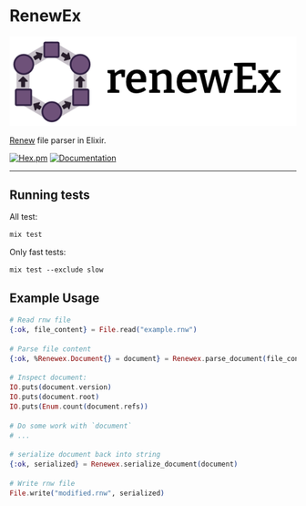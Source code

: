 # RenewEx

![RenewEx](./guides/images/logo.png)

[Renew](http://renew.de/) file parser in Elixir.

[![Hex.pm](https://img.shields.io/hexpm/v/renewex.svg)](https://hex.pm/packages/renewex) [![Documentation](https://img.shields.io/badge/documentation-gray)](https://hexdocs.pm/renewex/)

---

## Running tests

All test:
```sh
mix test
```

Only fast tests:
```
mix test --exclude slow
```

## Example Usage

```example.ex
# Read rnw file
{:ok, file_content} = File.read("example.rnw")

# Parse file content
{:ok, %Renewex.Document{} = document} = Renewex.parse_document(file_content)

# Inspect document:
IO.puts(document.version)
IO.puts(document.root)
IO.puts(Enum.count(document.refs))

# Do some work with `document`
# ...

# serialize document back into string
{:ok, serialized} = Renewex.serialize_document(document)

# Write rnw file
File.write("modified.rnw", serialized)
```